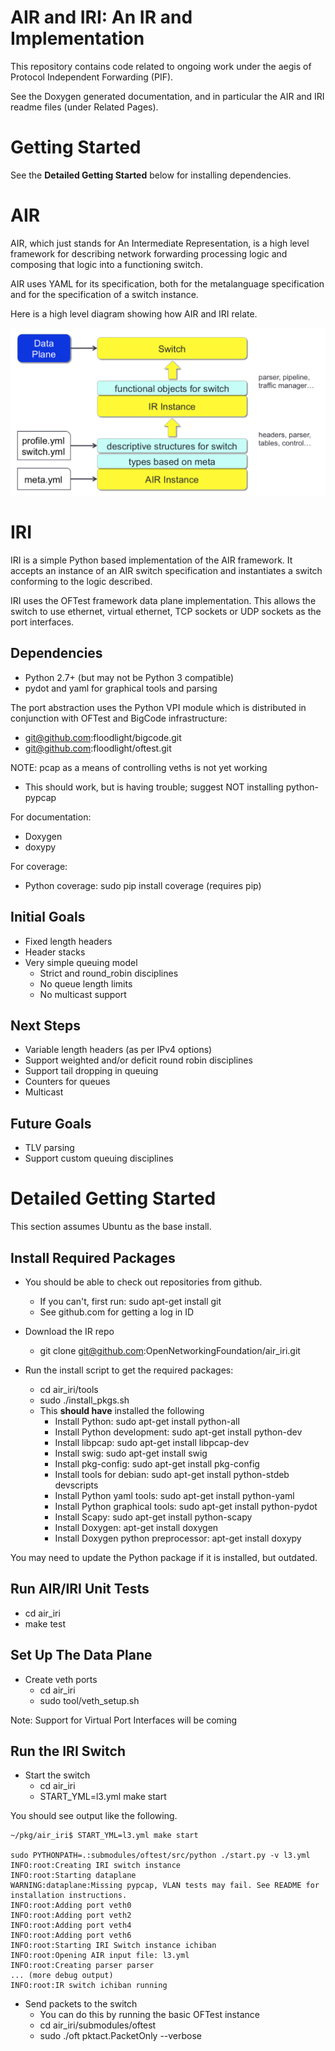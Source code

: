 AIR and IRI: An IR and Implementation
=====================================

This repository contains code related to ongoing work under the
aegis of Protocol Independent Forwarding (PIF).

See the Doxygen generated documentation, and in particular the AIR and
IRI readme files (under Related Pages).

Getting Started
========

See the **Detailed Getting Started** below for installing dependencies.

AIR
===

AIR, which just stands for An Intermediate Representation, is a high
level framework for describing network forwarding processing logic
and composing that logic into a functioning switch.

AIR uses YAML for its specification, both for the metalanguage
specification and for the specification of a switch instance.

Here is a high level diagram showing how AIR and IRI relate.

![AIR and IRI](img/air_arch_web.png)

IRI
===

IRI is a simple Python based implementation of the AIR framework. It
accepts an instance of an AIR switch specification and instantiates
a switch conforming to the logic described.

IRI uses the OFTest framework data plane implementation. This allows
the switch to use ethernet, virtual ethernet, TCP sockets or UDP
sockets as the port interfaces.

Dependencies
------------

- Python 2.7+ (but may not be Python 3 compatible)
- pydot and yaml for graphical tools and parsing

The port abstraction uses the Python VPI module which is distributed
in conjunction with OFTest and BigCode infrastructure:
- git@github.com:floodlight/bigcode.git
- git@github.com:floodlight/oftest.git

NOTE: pcap as a means of controlling veths is not yet working
- This should work, but is having trouble; suggest NOT installing python-pypcap

For documentation:
- Doxygen
- doxypy

For coverage:
- Python coverage: sudo pip install coverage (requires pip)

Initial Goals
-------------

- Fixed length headers
- Header stacks
- Very simple queuing model 
  - Strict and round_robin disciplines
  - No queue length limits
  - No multicast support

Next Steps
----------

- Variable length headers (as per IPv4 options)
- Support weighted and/or deficit round robin disciplines
- Support tail dropping in queuing
- Counters for queues
- Multicast

Future Goals
------------

- TLV parsing
- Support custom queuing disciplines


Detailed Getting Started
============

This section assumes Ubuntu as the base install.

Install Required Packages
----------

- You should be able to check out repositories from github.
  - If you can't, first run: sudo apt-get install git
  - See github.com for getting a log in ID

- Download the IR repo
  - git clone git@github.com:OpenNetworkingFoundation/air_iri.git

- Run the install script to get the required packages:
  - cd air_iri/tools
  - sudo ./install_pkgs.sh
  - This **should have** installed the following 
    - Install Python: sudo apt-get install python-all
    - Install Python development: sudo apt-get install python-dev
    - Install libpcap: sudo apt-get install libpcap-dev
    - Install swig: sudo apt-get install swig
    - Install pkg-config: sudo apt-get install pkg-config
    - Install tools for debian: sudo apt-get install python-stdeb devscripts
    - Install Python yaml tools: sudo apt-get install python-yaml
    - Install Python graphical tools: sudo apt-get install python-pydot 
    - Install Scapy: sudo apt-get install python-scapy 
    - Install Doxygen: apt-get install doxygen
    - Install Doxygen python preprocessor: apt-get install doxypy

You may need to update the Python package if it is installed, but outdated.

Run AIR/IRI Unit Tests
-------

- cd air_iri
- make test


Set Up The Data Plane
-------

- Create veth ports
  - cd air_iri
  - sudo tool/veth_setup.sh

Note: Support for Virtual Port Interfaces will be coming

Run the IRI Switch
-------

- Start the switch
  - cd air_iri
  - START_YML=l3.yml make start

You should see output like the following.

    ~/pkg/air_iri$ START_YML=l3.yml make start

    sudo PYTHONPATH=.:submodules/oftest/src/python ./start.py -v l3.yml
    INFO:root:Creating IRI switch instance
    INFO:root:Starting dataplane
    WARNING:dataplane:Missing pypcap, VLAN tests may fail. See README for installation instructions.
    INFO:root:Adding port veth0
    INFO:root:Adding port veth2
    INFO:root:Adding port veth4
    INFO:root:Adding port veth6
    INFO:root:Starting IRI Switch instance ichiban
    INFO:root:Opening AIR input file: l3.yml
    INFO:root:Creating parser parser
    ... (more debug output)
    INFO:root:IR switch ichiban running

- Send packets to the switch 
  - You can do this by running the basic OFTest instance
  - cd air_iri/submodules/oftest
  - sudo ./oft pktact.PacketOnly --verbose


